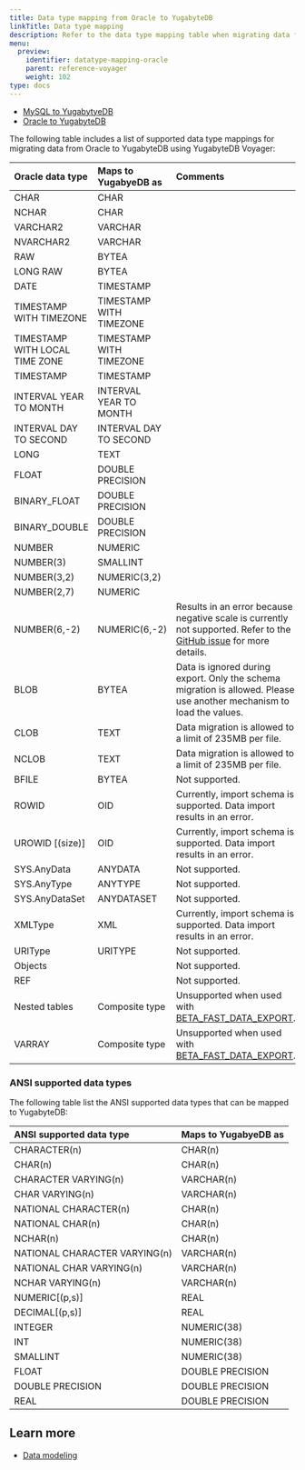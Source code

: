 ```yaml
---
title: Data type mapping from Oracle to YugabyteDB
linkTitle: Data type mapping
description: Refer to the data type mapping table when migrating data from Oracle to YugabyteDB using YugabyteDB Voyager.
menu:
  preview:
    identifier: datatype-mapping-oracle
    parent: reference-voyager
    weight: 102
type: docs
---
```


<ul class="nav nav-tabs-alt nav-tabs-yb">
  <li>
    <a href="../datatype-mapping-mysql/" class="nav-link">
      MySQL to YugabytyeDB
    </a>
  </li>
  <li class="active">
    <a href="../datatype-mapping-oracle/" class="nav-link">
      Oracle to YugabyteDB
    </a>
  </li>
</ul>

The following table includes a list of supported data type mappings for migrating data from Oracle to YugabyteDB using YugabyteDB Voyager:

| Oracle data type | Maps to YugabyeDB as | Comments |
| :--------------- | :------------------- | :------- |
| CHAR | CHAR |
| NCHAR | CHAR |
| VARCHAR2 | VARCHAR |
| NVARCHAR2 | VARCHAR |
| RAW | BYTEA |
| LONG RAW | BYTEA |
| DATE | TIMESTAMP |
| TIMESTAMP WITH TIMEZONE | TIMESTAMP WITH TIMEZONE |
| TIMESTAMP WITH LOCAL TIME ZONE | TIMESTAMP WITH TIMEZONE |
| TIMESTAMP | TIMESTAMP |
| INTERVAL YEAR TO MONTH | INTERVAL YEAR TO MONTH |
| INTERVAL DAY TO SECOND | INTERVAL DAY TO SECOND |
| LONG | TEXT |
| FLOAT | DOUBLE PRECISION |
| BINARY_FLOAT | DOUBLE PRECISION |
| BINARY_DOUBLE | DOUBLE PRECISION |
| NUMBER | NUMERIC |
| NUMBER(3) | SMALLINT |
| NUMBER(3,2) | NUMERIC(3,2) |
| NUMBER(2,7) | NUMERIC |
| NUMBER(6,-2) | NUMERIC(6,-2) | Results in an error because negative scale is currently not supported. Refer to the [GitHub issue](https://github.com/yugabyte/yb-voyager/issues/779) for more details.
| BLOB | BYTEA | Data is ignored during export. Only the schema migration is allowed. Please use another mechanism to load the values. |
| CLOB | TEXT | Data migration is allowed to a limit of 235MB per file. |
| NCLOB | TEXT | Data migration is allowed to a limit of 235MB per file. |
| BFILE | BYTEA | Not supported. |
| ROWID | OID | Currently, import schema is supported. Data import results in an error. |
| UROWID [(size)] | OID | Currently, import schema is supported. Data import results in an error. |
| SYS.AnyData | ANYDATA | Not supported. |
| SYS.AnyType | ANYTYPE | Not supported. |
| SYS.AnyDataSet | ANYDATASET | Not supported. |
| XMLType | XML | Currently, import schema is supported. Data import results in an error. |
| URIType | URITYPE | Not supported. |
| Objects | | Not supported. |
| REF | | Not supported. |
| Nested tables | Composite type |  Unsupported when used with [BETA_FAST_DATA_EXPORT](../../migrate-steps/#accelerate-data-export-for-mysql-and-oracle). |
| VARRAY | Composite type |  Unsupported when used with [BETA_FAST_DATA_EXPORT](../../migrate-steps/#accelerate-data-export-for-mysql-and-oracle). |

### ANSI supported data types

The following table list the ANSI supported data types that can be mapped to YugabyteDB:

| ANSI supported data type | Maps to YugabyeDB as |
| :----------------------- | :------------------- |
| CHARACTER(n) | CHAR(n) |
| CHAR(n) | CHAR(n) |
| CHARACTER VARYING(n) | VARCHAR(n) |
| CHAR VARYING(n) | VARCHAR(n) |
| NATIONAL CHARACTER(n) | CHAR(n) |
| NATIONAL CHAR(n) | CHAR(n) |
| NCHAR(n) | CHAR(n) |
| NATIONAL CHARACTER VARYING(n) | VARCHAR(n) |
| NATIONAL CHAR VARYING(n) | VARCHAR(n) |
| NCHAR VARYING(n) | VARCHAR(n) |
| NUMERIC[(p,s)] | REAL |
| DECIMAL[(p,s)] | REAL |
| INTEGER | NUMERIC(38) |
| INT | NUMERIC(38) |
| SMALLINT | NUMERIC(38) |
| FLOAT | DOUBLE PRECISION |
| DOUBLE PRECISION | DOUBLE PRECISION |
| REAL | DOUBLE PRECISION |

## Learn more

- [Data modeling](../data-modeling)